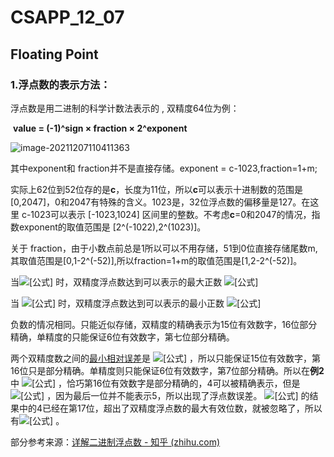 # CSAPP_12_07

## Floating Point

### 1.浮点数的表示方法：

浮点数是用二进制的科学计数法表示的 , 双精度64位为例：

​                   **value = (-1)^sign × fraction × 2^exponent**

![image-20211207110411363](C:\Users\ASUS\AppData\Roaming\Typora\typora-user-images\image-20211207110411363.png)

其中exponent和 fraction并不是直接存储。exponent = c-1023,fraction=1+m;

实际上62位到52位存的是**c**，长度为11位，所以**c**可以表示十进制数的范围是[0,2047]，0和2047有特殊的含义。1023是，32位浮点数的偏移量是127。在这里 c-1023可以表示 [-1023,1024] 区间里的整数。不考虑**c**=0和2047的情况，指数exponent的取值范围是 [2^(-1022),2^(1023)]。

关于 fraction，由于小数点前总是1所以可以不用存储，51到0位直接存储尾数m,其取值范围是[0,1-2^(-52)],所以fraction=1+m的取值范围是[1,2-2^(-52)]。

当![[公式]](https://www.zhihu.com/equation?tex=c%3D2046%EF%BC%8Cm%3D+1-2%5E%7B-52%7D) 时，双精度浮点数达到可以表示的最大正数 ![[公式]](https://www.zhihu.com/equation?tex=%5Capprox2+%5Ctimes10%5E%7B308%7D)

当 ![[公式]](https://www.zhihu.com/equation?tex=c%3D1%EF%BC%8Cm%3D+0) 时，双精度浮点数达到可以表示的最小正数 ![[公式]](https://www.zhihu.com/equation?tex=%5Capprox2+%5Ctimes10%5E%7B-308%7D)

负数的情况相同。只能近似存储，双精度的精确表示为15位有效数字，16位部分精确，单精度的只能保证6位有效数字，第七位部分精确。

两个双精度数之间的[最小相对误差](https://www.zhihu.com/search?q=最小相对误差&search_source=Entity&hybrid_search_source=Entity&hybrid_search_extra={"sourceType"%3A"article"%2C"sourceId"%3A58731780})是 ![[公式]](https://www.zhihu.com/equation?tex=2%5E%7B-52%7D%5Capprox2.22%5Ctimes10%5E%7B-16%7D) ，所以只能保证15位有效数字，第16位只是部分精确。单精度则只能保证6位有效数字，第7位部分精确。所以在**例2**中 ![[公式]](https://www.zhihu.com/equation?tex=4.0%2B1e16%3D1.0000000000000004e16) ，恰巧第16位有效数字是部分精确的，4可以被精确表示，但是 ![[公式]](https://www.zhihu.com/equation?tex=5.0%2B1e16%3D1.0000000000000004e16) ，因为最后一位并不能表示5，所以出现了浮点数误差。 ![[公式]](https://www.zhihu.com/equation?tex=4.0%2B1e17) 的结果中的4已经在第17位，超出了双精度浮点数的最大有效位数，就被忽略了，所以有![[公式]](https://www.zhihu.com/equation?tex=4.0%2B1e17%3D1e17+%5CRightarrow+4.0%2B1e17-1e17%3D0.0) 。

部分参考来源：[详解二进制浮点数 - 知乎 (zhihu.com)](https://zhuanlan.zhihu.com/p/58731780)